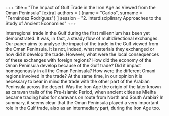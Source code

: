 +++
title = "The Impact of Gulf Trade in the Iron Age as Viewed from the Oman Peninsula"
[extra]
authors = [
    {name = "Carlos", surname = "Fernández Rodríguez"}
]
session = "2. Interdisciplinary Approaches to the Study of Ancient Economies"
+++

Interregional trade in the Gulf during the first millennium has been yet demonstrated. It was, in fact, a steady flow of multidirectional exchanges. Our paper aims to analyse the impact of the trade in the Gulf viewed from the Oman Peninsula. It is not, indeed, what materials they exchanged or how did it develop the trade.
However, what were the local consequences of these exchanges with foreign regions? How did the economy of the Oman Peninsula develop because of the Gulf trade? Did it impact homogenously in all the Oman Peninsula? How were the different Omani regions involved in the trade?
At the same time, in our opinion it is necessary to bear in mind the trade with the other part of the Arabian Peninsula across the desert. Was the Iron Age the origin of the later known as caravan trails of the Pre-Islamic Period, when ancient cities as Mleiha became trading hubs for caravans on route from North and South Arabia?
In summary, it seems clear that the Oman Peninsula played a very important role in the Gulf trade, also as an intermediary part, during the Iron Age too.
